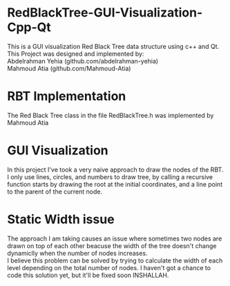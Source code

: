 # RedBlackTree-GUI-Visualization-Cpp-Qt
This is a GUI visualization Red Black Tree data structure using c++ and Qt.
This Project was designed and implemented by:  
Abdelrahman Yehia (github.com/abdelrahman-yehia)  
Mahmoud Atia	  (github.com/Mahmoud-Atia)  

# RBT Implementation
The Red Black Tree class in the file RedBlackTree.h was implemented by Mahmoud Atia

# GUI Visualization
In this project I've took a very naive approach to draw the nodes of the RBT.  
I only use lines, circles, and numbers to draw tree, by calling a recursive function starts by drawing the root at the initial coordinates, and a line point to the parent of the current node.

# Static Width issue
The approach I am taking causes an issue where sometimes two nodes are drawn on top of each other beacuse the width of the tree doesn't change dynamiclly when the number of nodes increases.  
I believe this problem can be solved by trying to calculate the width of each level depending on the total number of nodes. I haven't got a chance to code this solution yet, but it'll be fixed soon INSHALLAH.
